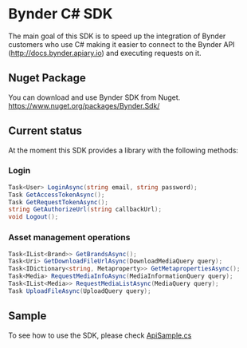 # Bynder C# SDK

The main goal of this SDK is to speed up the integration of Bynder customers who use C# making it easier to connect to the Bynder API (http://docs.bynder.apiary.io) and executing requests on it.

## Nuget Package
You can download and use Bynder SDK from Nuget. https://www.nuget.org/packages/Bynder.Sdk/

## Current status

At the moment this SDK provides a library with the following methods:

### Login
```c#
Task<User> LoginAsync(string email, string password);
Task GetAccessTokenAsync();
Task GetRequestTokenAsync();
string GetAuthorizeUrl(string callbackUrl);
void Logout();
```
### Asset management operations
```c#
Task<IList<Brand>> GetBrandsAsync();
Task<Uri> GetDownloadFileUrlAsync(DownloadMediaQuery query);
Task<IDictionary<string, Metaproperty>> GetMetapropertiesAsync();
Task<Media> RequestMediaInfoAsync(MediaInformationQuery query);
Task<IList<Media>> RequestMediaListAsync(MediaQuery query);
Task UploadFileAsync(UploadQuery query);
```

## Sample

To see how to use the SDK, please check [ApiSample.cs](Bynder/Sample/ApiSample.cs)
